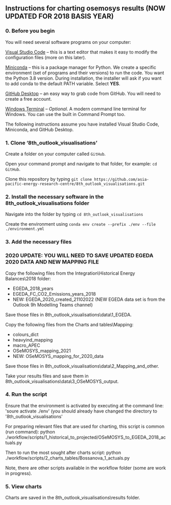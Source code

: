 ## Instructions for charting osemosys results (NOW UPDATED FOR 2018 BASIS YEAR)

### 0. Before you begin

You will need several software programs on your computer:

[Visual Studio Code](https://code.visualstudio.com/) – this is a text editor that makes it easy to modify the configuration files (more on this later).

[Miniconda](https://docs.conda.io/en/latest/miniconda.html) – this is a package manager for Python. We create a specific environment (set of programs and their versions) to run the code. You want the Python 3.8 version. During installation, the installer will ask if you want to add conda to the default PATH variable. Select **YES**.

[GitHub Desktop](https://desktop.github.com/) – an easy way to grab code from GitHub. You will need to create a free account.

[Windows Terminal](https://www.microsoft.com/en-us/p/windows-terminal/9n0dx20hk701?activetab=pivot:overviewtab) – *Optional*. A modern command line terminal for Windows. You can use the built in Command Prompt too.

The following instructions assume you have installed Visual Studio Code, Miniconda, and GitHub Desktop.

### 1. Clone ‘8th_outlook_visualisations’
Create a folder on your computer called `GitHub`. 

Open your command prompt and navigate to that folder, for example: `cd GitHub`. 

Clone this repository by typing `git clone https://github.com/asia-pacific-energy-research-centre/8th_outlook_visualisations.git`

### 2. Install the necessary software in the 8th_outlook_visualisations folder

Navigate into the folder by typing `cd 8th_outlook_visualisations`

Create the environment using `conda env create --prefix ./env --file ./environment.yml`

### 3. Add the necessary files

### 2020 UPDATE: YOU WILL NEED TO SAVE UPDATED EGEDA 2020 DATA AND NEW MAPPING FILE 

Copy the following files from the Integration\Historical Energy Balances\2018 folder:
- EGEDA_2018_years
- EGEDA_FC_CO2_Emissions_years_2018
- NEW: EGEDA_2020_created_21102022
(NEW EGEDA data set is from the Outlook 9h Modelling Teams channel)

Save those files in 8th_outlook_visualisations\data\1_EGEDA.

Copy the following files from the Charts and tables\Mapping:
- colours_dict
- heavyind_mapping
- macro_APEC
- OSeMOSYS_mapping_2021
- NEW: OSeMOSYS_mapping_for_2020_data

Save those files in 8th_outlook_visualisations\data\2_Mapping_and_other.

Take your results files and save them in 8th_outlook_visualisations\data\3_OSeMOSYS_output.

### 4. Run the script

Ensure that the environment is activated by executing at the command line: 'soure activate ./env' (you should already have changed the directory to '8th_outlook_visualisations'

For preparing relevant files that are used for charting, this script is common (run command):
python ./workflow/scripts/1_historical_to_projected/OSeMOSYS_to_EGEDA_2018_actuals.py

Then to run the most sought after charts script:
python ./workflow/scripts/2_charts_tables/Bossanova_1_actuals.py

Note, there are other scripts available in the workflow folder (some are work in progress).

### 5. View charts

Charts are saved in the 8th_outlook_visualisations\results folder.
